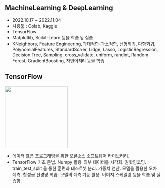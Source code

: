 ## **MachineLearning & DeepLearning**
- 2022.10.17 ~ 2022.11.04
- 사용툴 : Colab, Kaggle
- TensorFlow 
- Matplotlib, Scikit-Learn 등을 학습 및 실습
- KNeighbors, Feature Engineering, 과대적합-과소적합, 선형회귀, 다항회귀, PolynomialFeatures, StandardScaler, Lidge, Lasso, LogisticRegression, Decision Tree, Sampling, cross_validate, uniform, randint, Random Forest, GradientBoosting, 자연어처리 등을 학습

## **TensorFlow**
<img src="https://upload.wikimedia.org/wikipedia/commons/thumb/a/ab/TensorFlow_logo.svg/1200px-TensorFlow_logo.svg.png" width="200" height="200">

- 데이터 흐름 프로그래밍을 위한 오픈소스 소프트웨어 라이브러리.
- TensorFlow 기초 문법. Numpy 활용. 외부 데이터를 시각화. 원핫인코딩. train_test_split 을 통한 훈련과 테스트셋 분리. 가중치 연산. 모델을 활용한 오차 예측. 합성곱 신경망 학습. 모델의 예측 기능 활용. 이미지 스케일링 등을 학습 및 실습함.

